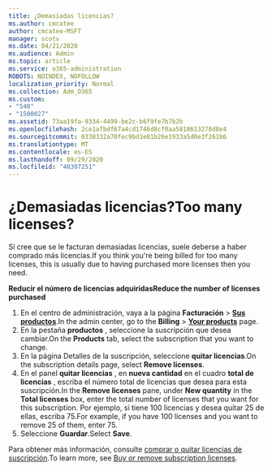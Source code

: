 ```yaml
---
title: ¿Demasiadas licencias?
ms.author: cmcatee
author: cmcatee-MSFT
manager: scotv
ms.date: 04/21/2020
ms.audience: Admin
ms.topic: article
ms.service: o365-administration
ROBOTS: NOINDEX, NOFOLLOW
localization_priority: Normal
ms.collection: Adm_O365
ms.custom:
- "540"
- "1500027"
ms.assetid: 73aa19fa-9334-4499-be2c-b6f9fe7b7b2b
ms.openlocfilehash: 2ce1afbdf67a4cd1746d8cf0aa5818613278d8e4
ms.sourcegitcommit: 0338332a70fec9bd1e81b26e1933a5d0e3f261b6
ms.translationtype: MT
ms.contentlocale: es-ES
ms.lasthandoff: 09/29/2020
ms.locfileid: "48307251"
---
```

# <a name="too-many-licenses"></a><span data-ttu-id="97fe5-102">¿Demasiadas licencias?</span><span class="sxs-lookup"><span data-stu-id="97fe5-102">Too many licenses?</span></span>

<span data-ttu-id="97fe5-103">Si cree que se le facturan demasiadas licencias, suele deberse a haber comprado más licencias.</span><span class="sxs-lookup"><span data-stu-id="97fe5-103">If you think you're being billed for too many licenses, this is usually due to having purchased more licenses then you need.</span></span>
  
<span data-ttu-id="97fe5-104">**Reducir el número de licencias adquiridas**</span><span class="sxs-lookup"><span data-stu-id="97fe5-104">**Reduce the number of licenses purchased**</span></span>
  
1. <span data-ttu-id="97fe5-105">En el centro de administración, vaya a la página **Facturación** \> **[Sus productos](https://go.microsoft.com/fwlink/p/?linkid=842054)**.</span><span class="sxs-lookup"><span data-stu-id="97fe5-105">In the admin center, go to the **Billing** \> **[Your products](https://go.microsoft.com/fwlink/p/?linkid=842054)** page.</span></span>
2. <span data-ttu-id="97fe5-106">En la pestaña **productos** , seleccione la suscripción que desea cambiar.</span><span class="sxs-lookup"><span data-stu-id="97fe5-106">On the **Products** tab, select the subscription that you want to change.</span></span>
3. <span data-ttu-id="97fe5-107">En la página Detalles de la suscripción, seleccione **quitar licencias**.</span><span class="sxs-lookup"><span data-stu-id="97fe5-107">On the subscription details page, select **Remove licenses**.</span></span>
4. <span data-ttu-id="97fe5-108">En el panel **quitar licencias** , en **nueva cantidad** en el cuadro **total de licencias** , escriba el número total de licencias que desea para esta suscripción.</span><span class="sxs-lookup"><span data-stu-id="97fe5-108">In the **Remove licenses** pane, under **New quantity** in the **Total licenses** box, enter the total number of licenses that you want for this subscription.</span></span> <span data-ttu-id="97fe5-109">Por ejemplo, si tiene 100 licencias y desea quitar 25 de ellas, escriba 75.</span><span class="sxs-lookup"><span data-stu-id="97fe5-109">For example, if you have 100 licenses and you want to remove 25 of them, enter 75.</span></span>
5. <span data-ttu-id="97fe5-110">Seleccione **Guardar**.</span><span class="sxs-lookup"><span data-stu-id="97fe5-110">Select **Save**.</span></span>

<span data-ttu-id="97fe5-111">Para obtener más información, consulte [comprar o quitar licencias de suscripción](https://docs.microsoft.com/microsoft-365/commerce/licenses/buy-licenses).</span><span class="sxs-lookup"><span data-stu-id="97fe5-111">To learn more, see [Buy or remove subscription licenses](https://docs.microsoft.com/microsoft-365/commerce/licenses/buy-licenses).</span></span>